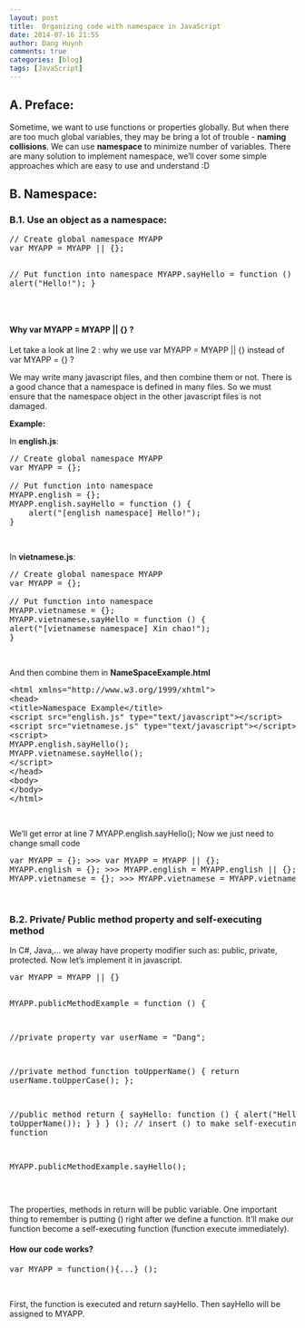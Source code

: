 ```yaml
---
layout: post
title:  Organizing code with namespace in JavaScript
date: 2014-07-16 21:55
author: Dang Huynh
comments: true
categories: [blog]
tags: [JavaScript]
---
```


<h2>A. Preface:</h2>
Sometime, we want to use functions or properties globally. But when there are too much global variables, they may be bring a lot of trouble - <b>naming collisions</b>. We can use <b>namespace</b> to minimize number of variables.
There are many solution to implement namespace, we’ll cover some simple approaches which are easy to use and understand :D

<!--more-->
<h2>B. Namespace:</h2>
<h3>B.1. Use an object as a namespace:</h3>
<pre class="lang:default decode:true ">// Create global namespace MYAPP
var MYAPP = MYAPP || {};

// Put function into namespace
MYAPP.sayHello = function () {
    alert("Hello!");
}</pre>
&nbsp;
<h4>Why var MYAPP = MYAPP || {} ?</h4>
Let take a look at line 2 : why we use var MYAPP = MYAPP || {} instead of var MYAPP = {} ?

We may write many javascript files, and then combine them or not. There is a good chance that a namespace is defined in many files. So we must ensure that the namespace object in the other javascript files is not damaged.

<b>Example:</b>

In <b>english.js</b>:
<pre class="lang:default decode:true ">// Create global namespace MYAPP
var MYAPP = {};

// Put function into namespace
MYAPP.english = {};
MYAPP.english.sayHello = function () {
    alert("[english namespace] Hello!");
}</pre>
&nbsp;

In <b>vietnamese.js</b>:
<pre class="lang:default decode:true ">// Create global namespace MYAPP
var MYAPP = {};

// Put function into namespace
MYAPP.vietnamese = {};
MYAPP.vietnamese.sayHello = function () {
alert("[vietnamese namespace] Xin chao!");
}</pre>
&nbsp;

And then combine them in <b>NameSpaceExample.html</b>
<pre class="lang:default decode:true ">&lt;html xmlns="http://www.w3.org/1999/xhtml"&gt;
&lt;head&gt;
&lt;title&gt;Namespace Example&lt;/title&gt;
&lt;script src="english.js" type="text/javascript"&gt;&lt;/script&gt;
&lt;script src="vietnamese.js" type="text/javascript"&gt;&lt;/script&gt;
&lt;script&gt;
MYAPP.english.sayHello();
MYAPP.vietnamese.sayHello();
&lt;/script&gt;
&lt;/head&gt;
&lt;body&gt;
&lt;/body&gt;
&lt;/html&gt;</pre>
&nbsp;

We’ll get error at line 7 MYAPP.english.sayHello();
Now we just need to change small code
<pre class="lang:default decode:true ">var MYAPP = {}; &gt;&gt;&gt; var MYAPP = MYAPP || {};
MYAPP.english = {}; &gt;&gt;&gt; MYAPP.english = MYAPP.english || {};
MYAPP.vietnamese = {}; &gt;&gt;&gt; MYAPP.vietnamese = MYAPP.vietnamese || {};</pre>
&nbsp;
<h3>B.2. Private/ Public method property and self-executing method</h3>
In C#, Java,... we alway have property modifier such as: public, private, protected. Now let’s implement it in javascript.
<pre class="lang:default decode:true ">var MYAPP = MYAPP || {}

MYAPP.publicMethodExample = function () {

//private property
var userName = "Dang";

//private method
function toUpperName() {
return userName.toUpperCase();
};

//public method
return { sayHello: function () {
alert("Hello, " + toUpperName());
}
}
} (); // insert () to make self-executing function

MYAPP.publicMethodExample.sayHello();</pre>
&nbsp;

The properties, methods in return will be public variable.
One important thing to remember is putting () right after we define a function. It’ll make our function become a self-executing function (function execute immediately).
<h4>How our code works?</h4>
<pre class="lang:default decode:true ">var MYAPP = function(){...} ();</pre>
&nbsp;

First, the function is executed and return sayHello. Then sayHello will be assigned to MYAPP.
